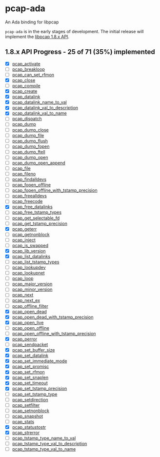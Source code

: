 # pcap-ada
An Ada binding for libpcap

`pcap-ada` is in the early stages of development.
The initial release will implement the [libpcap 1.8.x API](https://www.tcpdump.org/manpages/libpcap-1.8.1/pcap.3pcap.html).

## 1.8.x API Progress - 25 of 71 (35%) implemented

- [x] [pcap_activate](https://www.tcpdump.org/manpages/libpcap-1.8.1/pcap_activate.3pcap.html)
- [ ] [pcap_breakloop](https://www.tcpdump.org/manpages/libpcap-1.8.1/pcap_breakloop.3pcap.html)
- [ ] [pcap_can_set_rfmon](https://www.tcpdump.org/manpages/libpcap-1.8.1/pcap_can_set_rfmon.3pcap.html)
- [x] [pcap_close](https://www.tcpdump.org/manpages/libpcap-1.8.1/pcap_close.3pcap.html)
- [ ] [pcap_compile](https://www.tcpdump.org/manpages/libpcap-1.8.1/pcap_compile.3pcap.html)
- [x] [pcap_create](https://www.tcpdump.org/manpages/libpcap-1.8.1/pcap_create.3pcap.html)
- [x] [pcap_datalink](https://www.tcpdump.org/manpages/libpcap-1.8.1/pcap_datalink.3pcap.html)
- [x] [pcap_datalink_name_to_val](https://www.tcpdump.org/manpages/libpcap-1.8.1/pcap_datalink_name_to_val.3pcap.html)
- [x] [pcap_datalink_val_to_description](https://www.tcpdump.org/manpages/libpcap-1.8.1/pcap_datalink_val_to_name.3pcap.html)
- [x] [pcap_datalink_val_to_name](https://www.tcpdump.org/manpages/libpcap-1.8.1/pcap_datalink_val_to_name.3pcap.html)
- [ ] [pcap_dispatch](https://www.tcpdump.org/manpages/libpcap-1.8.1/pcap_loop.3pcap.html)
- [ ] [pcap_dump](https://www.tcpdump.org/manpages/libpcap-1.8.1/pcap_dump.3pcap.html)
- [ ] [pcap_dump_close](https://www.tcpdump.org/manpages/libpcap-1.8.1/pcap_dump_close.3pcap.html)
- [ ] [pcap_dump_file](https://www.tcpdump.org/manpages/libpcap-1.8.1/pcap_dump_file.3pcap.html)
- [ ] [pcap_dump_flush](https://www.tcpdump.org/manpages/libpcap-1.8.1/pcap_dump_flush.3pcap.html)
- [ ] [pcap_dump_fopen](https://www.tcpdump.org/manpages/libpcap-1.8.1/pcap_dump_open.3pcap.html)
- [ ] [pcap_dump_ftell](https://www.tcpdump.org/manpages/libpcap-1.8.1/pcap_dump_ftell.3pcap.html)
- [ ] [pcap_dump_open](https://www.tcpdump.org/manpages/libpcap-1.8.1/pcap_dump_open.3pcap.html)
- [ ] [pcap_dump_open_append](https://www.tcpdump.org/manpages/libpcap-1.8.1/pcap_dump_open.3pcap.html)
- [ ] [pcap_file](https://www.tcpdump.org/manpages/libpcap-1.8.1/pcap_file.3pcap.html)
- [ ] [pcap_fileno](https://www.tcpdump.org/manpages/libpcap-1.8.1/pcap_fileno.3pcap.html)
- [ ] [pcap_findalldevs](https://www.tcpdump.org/manpages/libpcap-1.8.1/pcap_findalldevs.3pcap.html)
- [ ] [pcap_fopen_offline](https://www.tcpdump.org/manpages/libpcap-1.8.1/pcap_open_offline.3pcap.html)
- [ ] [pcap_fopen_offline_with_tstamp_precision](https://www.tcpdump.org/manpages/libpcap-1.8.1/pcap_open_offline.3pcap.html)
- [ ] [pcap_freealldevs](https://www.tcpdump.org/manpages/libpcap-1.8.1/pcap_findalldevs.3pcap.html)
- [ ] [pcap_freecode](https://www.tcpdump.org/manpages/libpcap-1.8.1/pcap_freecode.3pcap.html)
- [x] [pcap_free_datalinks](https://www.tcpdump.org/manpages/libpcap-1.8.1/pcap_list_datalinks.3pcap.html)
- [ ] [pcap_free_tstamp_types](https://www.tcpdump.org/manpages/libpcap-1.8.1/pcap_list_tstamp_types.3pcap.html)
- [ ] [pcap_get_selectable_fd](https://www.tcpdump.org/manpages/libpcap-1.8.1/pcap_get_selectable_fd.3pcap.html)
- [ ] [pcap_get_tstamp_precision](https://www.tcpdump.org/manpages/libpcap-1.8.1/pcap_get_tstamp_precision.3pcap.html)
- [x] [pcap_geterr](https://www.tcpdump.org/manpages/libpcap-1.8.1/pcap_geterr.3pcap.html)
- [ ] [pcap_getnonblock](https://www.tcpdump.org/manpages/libpcap-1.8.1/pcap_setnonblock.3pcap.html)
- [ ] [pcap_inject](https://www.tcpdump.org/manpages/libpcap-1.8.1/pcap_inject.3pcap.html)
- [ ] [pcap_is_swapped](https://www.tcpdump.org/manpages/libpcap-1.8.1/pcap_is_swapped.3pcap.html)
- [x] [pcap_lib_version](https://www.tcpdump.org/manpages/libpcap-1.8.1/pcap_lib_version.3pcap.html)
- [x] [pcap_list_datalinks](https://www.tcpdump.org/manpages/libpcap-1.8.1/pcap_list_datalinks.3pcap.html)
- [ ] [pcap_list_tstamp_types](https://www.tcpdump.org/manpages/libpcap-1.8.1/pcap_list_tstamp_types.3pcap.html)
- [ ] [pcap_lookupdev](https://www.tcpdump.org/manpages/libpcap-1.8.1/pcap_lookupdev.3pcap.html)
- [ ] [pcap_lookupnet](https://www.tcpdump.org/manpages/libpcap-1.8.1/pcap_lookupnet.3pcap.html)
- [ ] [pcap_loop](https://www.tcpdump.org/manpages/libpcap-1.8.1/pcap_loop.3pcap.html)
- [ ] [pcap_major_version](https://www.tcpdump.org/manpages/libpcap-1.8.1/pcap_major_version.3pcap.html)
- [ ] [pcap_minor_version](https://www.tcpdump.org/manpages/libpcap-1.8.1/pcap_major_version.3pcap.html)
- [ ] [pcap_next](https://www.tcpdump.org/manpages/libpcap-1.8.1/pcap_next_ex.3pcap.html)
- [ ] [pcap_next_ex](https://www.tcpdump.org/manpages/libpcap-1.8.1/pcap_next_ex.3pcap.html)
- [ ] [pcap_offline_filter](https://www.tcpdump.org/manpages/libpcap-1.8.1/pcap_offline_filter.3pcap.html)
- [x] [pcap_open_dead](https://www.tcpdump.org/manpages/libpcap-1.8.1/pcap_open_dead.3pcap.html)
- [x] [pcap_open_dead_with_tstamp_precision](https://www.tcpdump.org/manpages/libpcap-1.8.1/pcap_open_dead.3pcap.html)
- [x] [pcap_open_live](https://www.tcpdump.org/manpages/libpcap-1.8.1/pcap_open_live.3pcap.html)
- [ ] [pcap_open_offline](https://www.tcpdump.org/manpages/libpcap-1.8.1/pcap_open_offline.3pcap.html)
- [ ] [pcap_open_offline_with_tstamp_precision](https://www.tcpdump.org/manpages/libpcap-1.8.1/pcap_open_offline.3pcap.html)
- [x] [pcap_perror](https://www.tcpdump.org/manpages/libpcap-1.8.1/pcap_geterr.3pcap.html)
- [ ] [pcap_sendpacket](https://www.tcpdump.org/manpages/libpcap-1.8.1/pcap_inject.3pcap.html)
- [x] [pcap_set_buffer_size](https://www.tcpdump.org/manpages/libpcap-1.8.1/pcap_set_buffer_size.3pcap.html)
- [x] [pcap_set_datalink](https://www.tcpdump.org/manpages/libpcap-1.8.1/pcap_set_datalink.3pcap.html)
- [x] [pcap_set_immediate_mode](https://www.tcpdump.org/manpages/libpcap-1.8.1/pcap_set_immediate_mode.3pcap.html)
- [x] [pcap_set_promisc](https://www.tcpdump.org/manpages/libpcap-1.8.1/pcap_set_promisc.3pcap.html)
- [x] [pcap_set_rfmon](https://www.tcpdump.org/manpages/libpcap-1.8.1/pcap_set_rfmon.3pcap.html)
- [x] [pcap_set_snaplen](https://www.tcpdump.org/manpages/libpcap-1.8.1/pcap_set_snaplen.3pcap.html)
- [x] [pcap_set_timeout](https://www.tcpdump.org/manpages/libpcap-1.8.1/pcap_set_timeout.3pcap.html)
- [x] [pcap_set_tstamp_precision](https://www.tcpdump.org/manpages/libpcap-1.8.1/pcap_set_tstamp_precision.3pcap.html)
- [ ] [pcap_set_tstamp_type](https://www.tcpdump.org/manpages/libpcap-1.8.1/pcap_set_tstamp_type.3pcap.html)
- [ ] [pcap_setdirection](https://www.tcpdump.org/manpages/libpcap-1.8.1/pcap_setdirection.3pcap.html)
- [ ] [pcap_setfilter](https://www.tcpdump.org/manpages/libpcap-1.8.1/pcap_setfilter.3pcap.html)
- [ ] [pcap_setnonblock](https://www.tcpdump.org/manpages/libpcap-1.8.1/pcap_setnonblock.3pcap.html)
- [ ] [pcap_snapshot](https://www.tcpdump.org/manpages/libpcap-1.8.1/pcap_snapshot.3pcap.html)
- [ ] [pcap_stats](https://www.tcpdump.org/manpages/libpcap-1.8.1/pcap_stats.3pcap.html)
- [x] [pcap_statustostr](https://www.tcpdump.org/manpages/libpcap-1.8.1/pcap_statustostr.3pcap.html)
- [x] [pcap_strerror](https://www.tcpdump.org/manpages/libpcap-1.8.1/pcap_strerror.3pcap.html)
- [ ] [pcap_tstamp_type_name_to_val](https://www.tcpdump.org/manpages/libpcap-1.8.1/pcap_tstamp_type_name_to_val.3pcap.html)
- [ ] [pcap_tstamp_type_val_to_description](https://www.tcpdump.org/manpages/libpcap-1.8.1/pcap_tstamp_type_val_to_name.3pcap.html)
- [ ] [pcap_tstamp_type_val_to_name](https://www.tcpdump.org/manpages/libpcap-1.8.1/pcap_tstamp_type_val_to_name.3pcap.html)
